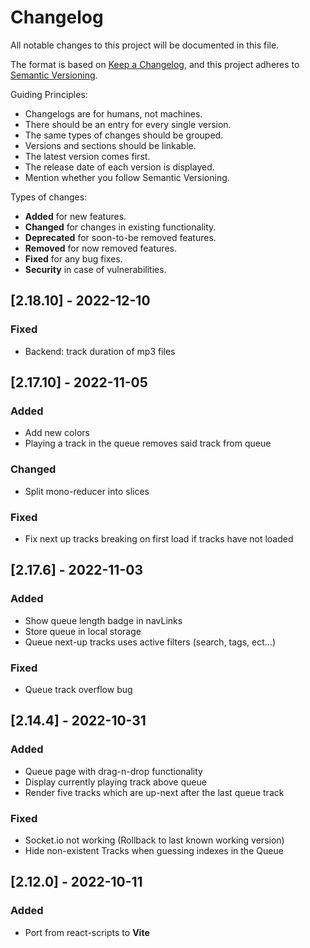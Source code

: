 # Changelog

All notable changes to this project will be documented in this file.

The format is based on [Keep a Changelog](https://keepachangelog.com/en/1.0.0/),
and this project adheres to [Semantic Versioning](https://semver.org/spec/v2.0.0.html).

Guiding Principles:

-   Changelogs are for humans, not machines.
-   There should be an entry for every single version.
-   The same types of changes should be grouped.
-   Versions and sections should be linkable.
-   The latest version comes first.
-   The release date of each version is displayed.
-   Mention whether you follow Semantic Versioning.

Types of changes:

-   **Added** for new features.
-   **Changed** for changes in existing functionality.
-   **Deprecated** for soon-to-be removed features.
-   **Removed** for now removed features.
-   **Fixed** for any bug fixes.
-   **Security** in case of vulnerabilities.

<!-- ## [Unreleased] -->

## [2.18.10] - 2022-12-10

### Fixed

-   Backend: track duration of mp3 files

## [2.17.10] - 2022-11-05

### Added

-   Add new colors
-   Playing a track in the queue removes said track from queue

### Changed

-   Split mono-reducer into slices

### Fixed

-   Fix next up tracks breaking on first load if tracks have not loaded

## [2.17.6] - 2022-11-03

### Added

-   Show queue length badge in navLinks
-   Store queue in local storage
-   Queue next-up tracks uses active filters (search, tags, ect...)

### Fixed

-   Queue track overflow bug

## [2.14.4] - 2022-10-31

### Added

-   Queue page with drag-n-drop functionality
-   Display currently playing track above queue
-   Render five tracks which are up-next after the last queue track

### Fixed

-   Socket.io not working (Rollback to last known working version)
-   Hide non-existent Tracks when guessing indexes in the Queue

## [2.12.0] - 2022-10-11

### Added

-   Port from react-scripts to **Vite**
